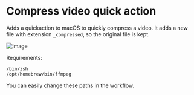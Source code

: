 # Compress video quick action

Adds a quickaction to macOS to quickly compress a video. It adds a new file with extension `_compressed`, so the original file is kept.

![image](https://github.com/mikkelam/compress-video-quick-action/assets/4174131/9ae2cb29-5094-4483-949d-96ba6297e515)


Requirements:
```
/bin/zsh
/opt/homebrew/bin/ffmpeg
```

You can easily change these paths in the workflow. 
